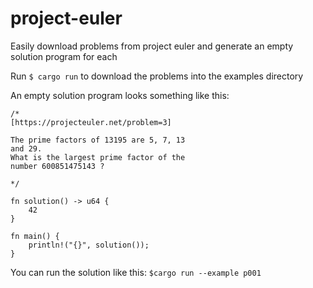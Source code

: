 # project-euler

Easily download problems from project euler and generate an empty solution program for each

Run `$ cargo run` to download the problems into the examples directory


An empty solution program looks something like this:

```
/*
[https://projecteuler.net/problem=3]

The prime factors of 13195 are 5, 7, 13
and 29.
What is the largest prime factor of the
number 600851475143 ?

*/

fn solution() -> u64 {
    42
}

fn main() {
    println!("{}", solution());
}
```


You can run the solution like this:
`$cargo run --example p001`
